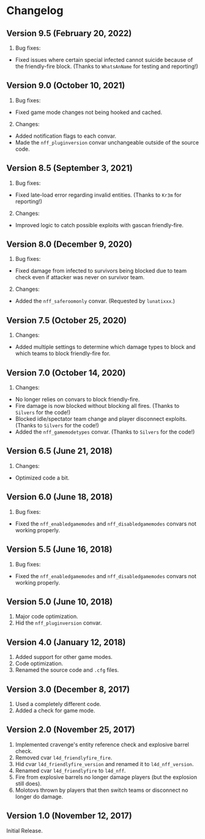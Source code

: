 # Changelog

## Version 9.5 (February 20, 2022)

1. Bug fixes:

- Fixed issues where certain special infected cannot suicide because of the friendly-fire block. (Thanks to `WhatsAnName` for testing and reporting!)

## Version 9.0 (October 10, 2021)

1. Bug fixes:

- Fixed game mode changes not being hooked and cached.

2. Changes:

- Added notification flags to each convar.
- Made the `nff_pluginversion` convar unchangeable outside of the source code.

## Version 8.5 (September 3, 2021)

1. Bug fixes:

- Fixed late-load error regarding invalid entities. (Thanks to `Kr3m` for reporting!)

2. Changes:

- Improved logic to catch possible exploits with gascan friendly-fire.

## Version 8.0 (December 9, 2020)

1. Bug fixes:

- Fixed damage from infected to survivors being blocked due to team check even if attacker was never on survivor team.

2. Changes:

- Added the `nff_saferoomonly` convar. (Requested by `lunatixxx`.)

## Version 7.5 (October 25, 2020)

1. Changes:

- Added multiple settings to determine which damage types to block and which teams to block friendly-fire for.

## Version 7.0 (October 14, 2020)

1. Changes:

- No longer relies on convars to block friendly-fire.
- Fire damage is now blocked without blocking all fires. (Thanks to `Silvers` for the code!)
- Blocked idle/spectator team change and player disconnect exploits. (Thanks to `Silvers` for the code!)
- Added the `nff_gamemodetypes` convar. (Thanks to `Silvers` for the code!)

## Version 6.5 (June 21, 2018)

1. Changes:

- Optimized code a bit.

## Version 6.0 (June 18, 2018)

1. Bug fixes:

- Fixed the `nff_enabledgamemodes` and `nff_disabledgamemodes` convars not working properly.

## Version 5.5 (June 16, 2018)

1. Bug fixes:

- Fixed the `nff_enabledgamemodes` and `nff_disabledgamemodes` convars not working properly.

## Version 5.0 (June 10, 2018)

1. Major code optimization.
2. Hid the `nff_pluginversion` convar.

## Version 4.0 (January 12, 2018)

1. Added support for other game modes.
2. Code optimization.
3. Renamed the source code and `.cfg` files.

## Version 3.0 (December 8, 2017)

1. Used a completely different code.
2. Added a check for game mode.

## Version 2.0 (November 25, 2017)

1. Implemented cravenge's entity reference check and explosive barrel check.
2. Removed cvar `l4d_friendlyfire_fire`.
3. Hid cvar `l4d_friendlyfire_version` and renamed it to `l4d_nff_version`.
4. Renamed cvar `l4d_friendlyfire` to `l4d_nff`.
5. Fire from explosive barrels no longer damage players (but the explosion still does).
6. Molotovs thrown by players that then switch teams or disconnect no longer do damage.

## Version 1.0 (November 12, 2017)

Initial Release.